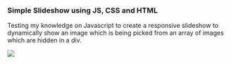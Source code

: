 <html>
<head>
</head>
  
 <body>
  <h3>Simple Slideshow using JS, CSS and HTML</h3>

<p>Testing my knowledge on Javascript to create a responsive slideshow to dynamically show an image which is being picked from an array
of images which are hidden in a div.</p>
<img src="https://www.pngarts.com/explore/6656">
</body>
</html>

